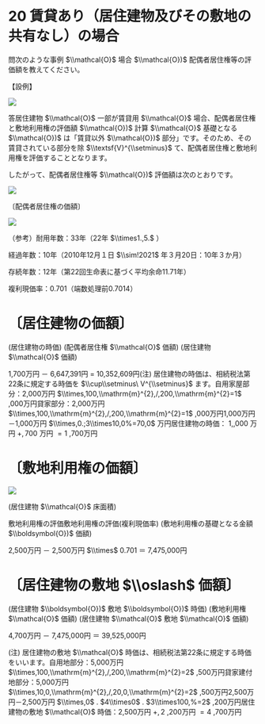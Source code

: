 # 20 賃貸あり（居住建物及びその敷地の共有なし）の場合

問次のような事例 $\\mathcal{O}$ 場合 $\\mathcal{O})$ 配偶者居住権等の評価額を教えてください。

【設例】

![](https://www.nta.go.jp/tmp/79217f4f-feb2-45a9-83e2-337e1759594c/images/0bbe60d98754d29b181a40ed3744fe202c216574f2eb379c64981ee0bcfc2475.jpg)

答居住建物 $\\mathcal{O}$ 一部が賃貸用 $\\mathcal{O}$ 場合、配偶者居住権と敷地利用権の評価額 $\\mathcal{O})$ 計算 $\\mathcal{O}$ 基礎となる $\\mathcal{O})$ は「賃貸以外 $\\mathcal{O})$ 部分」です。そのため、その賃貸されている部分を除 $\\textsf{V}^{\\setminus}$ て、配偶者居住権と敷地利用権を評価することとなります。

したがって、配偶者居住権等 $\\mathcal{O})$ 評価額は次のとおりです。

![](https://www.nta.go.jp/tmp/79217f4f-feb2-45a9-83e2-337e1759594c/images/85ed5169ca167ac1256c8614a6a05b5fc034aacae12ddc8e58a598fcb3fc301c.jpg)

〔配偶者居住権の価額〕

![](https://www.nta.go.jp/tmp/79217f4f-feb2-45a9-83e2-337e1759594c/images/68ab8a52a90cbbe7cdd9631d50bf29e2d461d0d3dd056ab30e6dc16e08ab7e9b.jpg)

（参考）耐用年数：33年（22年 $\\times1.,5.$ ）

経過年数：10年（2010年12月１日 $\\sim!2021$ 年３月20日：10年３か月）

存続年数：12年（第22回生命表に基づく平均余命11.71年）

複利現価率：0.701（端数処理前0.7014）

# 〔居住建物の価額〕

(居住建物の時価) (配偶者居住権 $\\mathcal{O}$ 価額) (居住建物 $\\mathcal{O}$ 価額)

1,700万円 － 6,647,391円 $=$ 10,352,609円(注) 居住建物の時価は、相続税法第22条に規定する時価を $\\cup\\setminus\ V^{\\setminus}$ ます。自用家屋部分：2,000万円 $\\times,100,\\mathrm{m}^{2},/,200,\\mathrm{m}^{2}=1$ ,000万円貸家部分：2,000万円 $\\times,100,\\mathrm{m}^{2},/,200,\\mathrm{m}^{2}=1$ ,000万円1,000万円－1,000万円 $\\times,0.;3\\times10,0%=70,0$ 万円居住建物の時価： $1,,000$ 万円 $+,700$ 万円 $=1$ ,700万円

# 〔敷地利用権の価額〕

![](https://www.nta.go.jp/tmp/79217f4f-feb2-45a9-83e2-337e1759594c/images/db053363a3f9f96166a98e326defe3fa84e99bd58a6cc7f850fad9f5e1a70b4c.jpg)

(居住建物 $\\mathcal{O}$ 床面積)

敷地利用権の評価敷地利用権の評価(複利現価率) (敷地利用権の基礎となる金額 $\\boldsymbol{O})$ 価額)

2,500万円 － 2,500万円 $\\times$ 0.701 ＝ 7,475,000円

# 〔居住建物の敷地 $\\oslash$ 価額〕

(居住建物 $\\boldsymbol{O})$ 敷地 $\\boldsymbol{O})$ 時価) (敷地利用権 $\\mathcal{O}$ 価額) (居住建物 $\\mathcal{O}$ 敷地 $\\mathcal{O}$ 価額)

4,700万円 － 7,475,000円 ＝ 39,525,000円

(注) 居住建物の敷地 $\\mathcal{O}$ 時価は、相続税法第22条に規定する時価をいいます。自用地部分：5,000万円 $\\times,100,\\mathrm{m}^{2},/,200,\\mathrm{m}^{2}=2$ ,500万円貸家建付地部分：5,000万円 $\\times,10,0,\\mathrm{m}^{2},/,20,0,\\mathrm{m}^{2}=2$ ,500万円2,500万円－2,500万円 $\\times,0$ . $4\\times0$ . $3\\times100,%=2$ ,200万円居住建物の敷地 $\\mathcal{O}$ 時価：2,500万円 $+,2$ ,200万円 $=4$ ,700万円